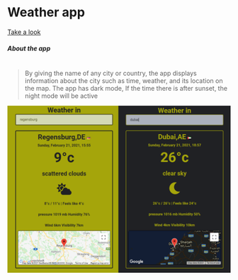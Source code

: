 # Weather app

[Take a look](http://apps.weather.refatalsakka.com/)

##### About the app
#
>By giving the name of any city or country, the app displays information about the city such as time, weather, and its location on the map.
The app has dark mode, If the time there is after sunset, the night mode will be active

![](https://raw.githubusercontent.com/refatalsakka/weather-app/main/image.png?token=AFIEUDQL7Y4ZORUFWTH7XPDAGJ24S)

